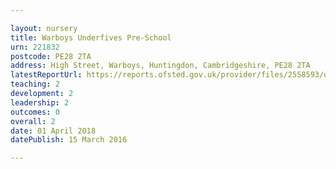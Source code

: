 ```yaml
---

layout: nursery
title: Warboys Underfives Pre-School
urn: 221832
postcode: PE28 2TA
address: High Street, Warboys, Huntingdon, Cambridgeshire, PE28 2TA
latestReportUrl: https://reports.ofsted.gov.uk/provider/files/2558593/urn/221832.pdf
teaching: 2
development: 2
leadership: 2
outcomes: 0
overall: 2
date: 01 April 2018 
datePublish: 15 March 2016

---
```

